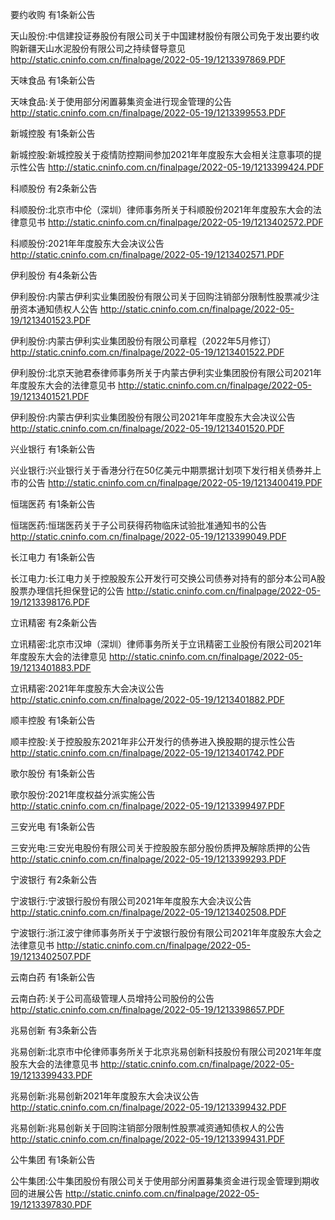 要约收购 有1条新公告 

天山股份:中信建投证券股份有限公司关于中国建材股份有限公司免于发出要约收购新疆天山水泥股份有限公司之持续督导意见 http://static.cninfo.com.cn/finalpage/2022-05-19/1213397869.PDF 

天味食品 有1条新公告 

天味食品:关于使用部分闲置募集资金进行现金管理的公告 http://static.cninfo.com.cn/finalpage/2022-05-19/1213399553.PDF 

新城控股 有1条新公告 

新城控股:新城控股关于疫情防控期间参加2021年年度股东大会相关注意事项的提示性公告 http://static.cninfo.com.cn/finalpage/2022-05-19/1213399424.PDF 

科顺股份 有2条新公告 

科顺股份:北京市中伦（深圳）律师事务所关于科顺股份2021年年度股东大会的法律意见书 http://static.cninfo.com.cn/finalpage/2022-05-19/1213402572.PDF 

科顺股份:2021年年度股东大会决议公告 http://static.cninfo.com.cn/finalpage/2022-05-19/1213402571.PDF 

伊利股份 有4条新公告 

伊利股份:内蒙古伊利实业集团股份有限公司关于回购注销部分限制性股票减少注册资本通知债权人公告 http://static.cninfo.com.cn/finalpage/2022-05-19/1213401523.PDF 

伊利股份:内蒙古伊利实业集团股份有限公司章程（2022年5月修订） http://static.cninfo.com.cn/finalpage/2022-05-19/1213401522.PDF 

伊利股份:北京天驰君泰律师事务所关于内蒙古伊利实业集团股份有限公司2021年年度股东大会的法律意见书 http://static.cninfo.com.cn/finalpage/2022-05-19/1213401521.PDF 

伊利股份:内蒙古伊利实业集团股份有限公司2021年年度股东大会决议公告 http://static.cninfo.com.cn/finalpage/2022-05-19/1213401520.PDF 

兴业银行 有1条新公告 

兴业银行:兴业银行关于香港分行在50亿美元中期票据计划项下发行相关债券并上市的公告 http://static.cninfo.com.cn/finalpage/2022-05-19/1213400419.PDF 

恒瑞医药 有1条新公告 

恒瑞医药:恒瑞医药关于子公司获得药物临床试验批准通知书的公告 http://static.cninfo.com.cn/finalpage/2022-05-19/1213399049.PDF 

长江电力 有1条新公告 

长江电力:长江电力关于控股股东公开发行可交换公司债券对持有的部分本公司A股股票办理信托担保登记的公告 http://static.cninfo.com.cn/finalpage/2022-05-19/1213398176.PDF 

立讯精密 有2条新公告 

立讯精密:北京市汉坤（深圳）律师事务所关于立讯精密工业股份有限公司2021年年度股东大会的法律意见 http://static.cninfo.com.cn/finalpage/2022-05-19/1213401883.PDF 

立讯精密:2021年年度股东大会决议公告 http://static.cninfo.com.cn/finalpage/2022-05-19/1213401882.PDF 

顺丰控股 有1条新公告 

顺丰控股:关于控股股东2021年非公开发行的债券进入换股期的提示性公告 http://static.cninfo.com.cn/finalpage/2022-05-19/1213401742.PDF 

歌尔股份 有1条新公告 

歌尔股份:2021年度权益分派实施公告 http://static.cninfo.com.cn/finalpage/2022-05-19/1213399497.PDF 

三安光电 有1条新公告 

三安光电:三安光电股份有限公司关于控股股东部分股份质押及解除质押的公告 http://static.cninfo.com.cn/finalpage/2022-05-19/1213399293.PDF 

宁波银行 有2条新公告 

宁波银行:宁波银行股份有限公司2021年年度股东大会决议公告 http://static.cninfo.com.cn/finalpage/2022-05-19/1213402508.PDF 

宁波银行:浙江波宁律师事务所关于宁波银行股份有限公司2021年年度股东大会之法律意见书 http://static.cninfo.com.cn/finalpage/2022-05-19/1213402507.PDF 

云南白药 有1条新公告 

云南白药:关于公司高级管理人员增持公司股份的公告 http://static.cninfo.com.cn/finalpage/2022-05-19/1213398657.PDF 

兆易创新 有3条新公告 

兆易创新:北京市中伦律师事务所关于北京兆易创新科技股份有限公司2021年年度股东大会的法律意见书 http://static.cninfo.com.cn/finalpage/2022-05-19/1213399433.PDF 

兆易创新:兆易创新2021年年度股东大会决议公告 http://static.cninfo.com.cn/finalpage/2022-05-19/1213399432.PDF 

兆易创新:兆易创新关于回购注销部分限制性股票减资通知债权人的公告 http://static.cninfo.com.cn/finalpage/2022-05-19/1213399431.PDF 

公牛集团 有1条新公告 

公牛集团:公牛集团股份有限公司关于使用部分闲置募集资金进行现金管理到期收回的进展公告 http://static.cninfo.com.cn/finalpage/2022-05-19/1213397830.PDF 


